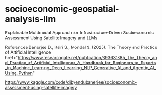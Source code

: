# socioeconomic-geospatial-analysis-llm
Explainable Multimodal Approach for Infrastructure-Driven Socioeconomic Assessment Using Satellite Imagery and LLMs

References Banerjee D., Kairi S., Mondal S. (2025).
The Theory and Practice of Artificial Intelligence href="https://www.researchgate.net/publication/393631885_The_Theory_and_Practice_of_Artificial_Intelligence_A_Handbook_for_Beginners_to_Experts_in_Machine_Learning_Deep_Learning_NLP_Generative_Al_and_Agentic_Al_Using_Python"

https://www.kaggle.com/code/dibyendubanerjee/socioeconomic-assessment-using-satellite-imagery
